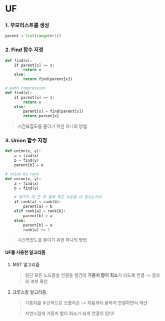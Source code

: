 # UF



### 1. 부모리스트를 생성

```python
parent = list(range(n+1))
```





### 2. Find 함수 지정

```python
def find(x):
    if parent[x] == x:
        return x
    else:
        return find(parent[x])
```



```python
# path compression
def find(x):
    if parent[x] == x:
        return x
    else:
        parent[x] = find(parent[x])
        return parent[x]
```

> 시간복잡도를 줄이기 위한 하나의 방법





### 3. Union 함수 지정

```python
def union(x, y):
    a = find(x)
    b = find(y)
    parent[b] = a
```



```python
# union by rank
def union(x, y):
    a = find(x)
    b = find(y)

    # 랭크가 더 큰 쪽 밑에 작은 부분을 다 합치는거야
    if rank[a] < rank[b]:
        parent[a] = b
    elif rank[a] > rank[b]:
        parent[b] = a
    else:
        parent[b] = a
        rank[a] += 1
```

> 시간복잡도를 줄이기 위한 하나의 방법





#### UF를 사용한 알고리즘

1. MST 알고리즘

   > 일단 모든 노드들을 연결을 할건데 **가중치 합이 최소**가 되도록 연결  ->  결과의 여부 확인



2. 크루스칼 알고리즘

   > 가중치를 우선적으로 오름차순  ->  처음부터 끝까지 연결하면서 계산
   >
   > 자연스럽게 가중치 합이 최소가 되게 연결이 된다!

































